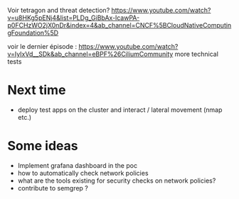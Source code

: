 Voir tetragon and threat detection? 
https://www.youtube.com/watch?v=u8HKg5pENj4&list=PLDg_GiBbAx-lcawPA-p0FCHzWO2jX0nDr&index=4&ab_channel=CNCF%5BCloudNativeComputingFoundation%5D

voir le dernier épisode : https://www.youtube.com/watch?v=IyIxVd__SDk&ab_channel=eBPF%26CiliumCommunity
more technical tests 


# Next time
* deploy test apps on the cluster and interact / lateral movement (nmap etc.) 


# Some ideas 
* Implement grafana dashboard in the poc 
* how to automatically check network policies
* what are the tools existing for security checks on network policies?
* contribute to semgrep ?

